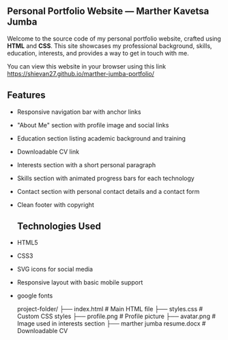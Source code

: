 ## Personal Portfolio Website — Marther Kavetsa Jumba
Welcome to the source code of my personal portfolio website, crafted using **HTML** and **CSS**. 
This site showcases my professional background, skills, education, interests, and provides a way to get in touch with me.

You can view this website in your browser using this link
https://shievan27.github.io/marther-jumba-portfolio/


##  Features

- Responsive navigation bar with anchor links
- "About Me" section with profile image and social links
- Education section listing academic background and training
- Downloadable CV link
- Interests section with a short personal paragraph
- Skills section with animated progress bars for each technology
- Contact section with personal contact details and a contact form
- Clean footer with copyright


  ##  Technologies Used

- HTML5
- CSS3
- SVG icons for social media
- Responsive layout with basic mobile support
- google fonts

  project-folder/
├── index.html # Main HTML file
├── styles.css # Custom CSS styles
├── profile.png # Profile picture
├── avatar.png # Image used in interests section
├── marther jumba resume.docx # Downloadable CV



